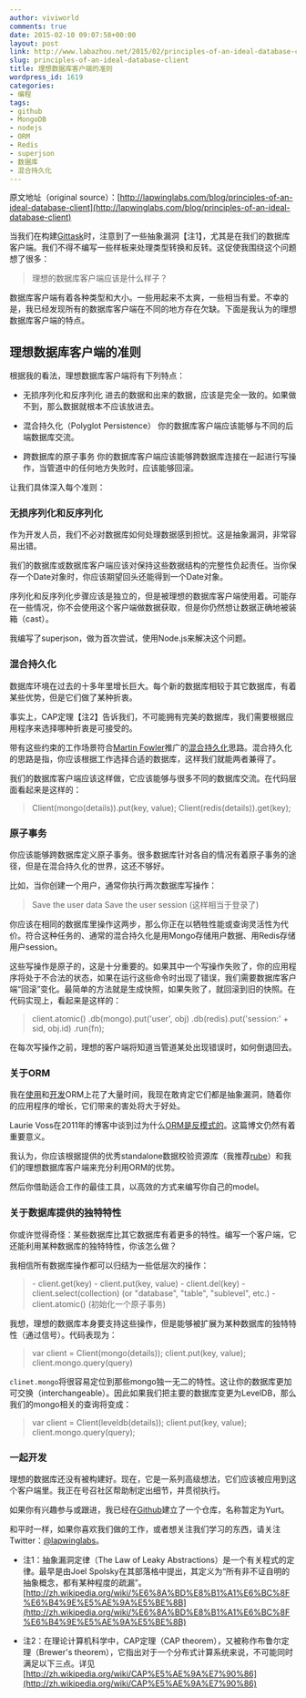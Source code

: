 ```yaml
---
author: viviworld
comments: true
date: 2015-02-10 09:07:58+00:00
layout: post
link: http://www.labazhou.net/2015/02/principles-of-an-ideal-database-client/
slug: principles-of-an-ideal-database-client
title: 理想数据库客户端的准则
wordpress_id: 1619
categories:
- 编程
tags:
- github
- MongoDB
- nodejs
- ORM
- Redis
- superjson
- 数据库
- 混合持久化
---
```


原文地址（original source）：[http://lapwinglabs.com/blog/principles-of-an-ideal-database-client](http://lapwinglabs.com/blog/principles-of-an-ideal-database-client)

当我们在构建[Gittask](https://gittask.com/)时，注意到了一些抽象漏洞【注1】，尤其是在我们的数据库客户端。我们不得不编写一些样板来处理类型转换和反转。这促使我围绕这个问题想了很多：


<blockquote>理想的数据库客户端应该是什么样子？</blockquote>


数据库客户端有着各种类型和大小。一些用起来不太爽，一些相当有爱。不幸的是，我已经发现所有的数据库客户端在不同的地方存在欠缺。下面是我认为的理想数据库客户端的特点。


## 理想数据库客户端的准则


根据我的看法，理想数据库客户端将有下列特点：



	
  * 无损序列化和反序列化
进去的数据和出来的数据，应该是完全一致的。如果做不到，那么数据就根本不应该放进去。

	
  * 混合持久化（Polyglot Persistence）
你的数据库客户端应该能够与不同的后端数据库交流。

	
  * 跨数据库的原子事务
你的数据库客户端应该能够跨数据库连接在一起进行写操作，当管道中的任何地方失败时，应该能够回滚。


让我们具体深入每个准则：


### 无损序列化和反序列化


作为开发人员，我们不必对数据库如何处理数据感到担忧。这是抽象漏洞，非常容易出错。

我们的数据库或数据库客户端应该对保持这些数据结构的完整性负起责任。当你保存一个Date对象时，你应该期望回头还能得到一个Date对象。

序列化和反序列化步骤应该是独立的，但是被理想的数据库客户端使用着。可能存在一些情况，你不会使用这个客户端做数据获取，但是你仍然想让数据正确地被装箱（cast）。

我编写了superjson，做为首次尝试，使用Node.js来解决这个问题。


### 混合持久化


数据库环境在过去的十多年里增长巨大。每个新的数据库相较于其它数据库，有着某些优势，但是它们做了某种折衷。

事实上，CAP定理【注2】告诉我们，不可能拥有完美的数据库，我们需要根据应用程序来选择哪种折衷是可接受的。

带有这些约束的工作场景符合[Martin Fowler](https://twitter.com/martinfowler)推广的[混合持久化](http://martinfowler.com/bliki/PolyglotPersistence.html)思路。混合持久化的思路是指，你应该根据工作选择合适的数据库，这样我们就能两者兼得了。

我们的数据库客户端应该这样做，它应该能够与很多不同的数据库交流。在代码层面看起来是这样的：


<blockquote>Client(mongo(details)).put(key, value);
Client(redis(details)).get(key);</blockquote>




### 原子事务


你应该能够跨数据库定义原子事务。很多数据库针对各自的情况有着原子事务的途径，但是在混合持久化的世界，这还不够好。

比如，当你创建一个用户，通常你执行两次数据库写操作：


<blockquote>Save the user data
Save the user session (这样相当于登录了)</blockquote>


你应该在相同的数据库里操作这两步，那么你正在以牺牲性能或查询灵活性为代价。符合这种任务的、通常的混合持久化是用Mongo存储用户数据、用Redis存储用户session。

这些写操作是原子的，这是十分重要的。如果其中一个写操作失败了，你的应用程序将处于不合法的状态，如果在运行这些命令时出现了错误，我们需要数据库客户端“回滚”变化。最简单的方法就是生成快照，如果失败了，就回滚到旧的快照。在代码实现上，看起来是这样的：


<blockquote>client.atomic()
.db(mongo).put('user', obj)
.db(redis).put('session:' + sid, obj.id)
.run(fn);</blockquote>


在每次写操作之前，理想的客户端将知道当管道某处出现错误时，如何倒退回去。


### 关于ORM


我在[使用](https://github.com/LearnBoost/mongoose/)和[开发](https://github.com/modella/modella)ORM上花了大量时间，我现在敢肯定它们都是抽象漏洞，随着你的应用程序的增长，它们带来的害处将大于好处。

Laurie Voss在2011年的博客中谈到过为什么[ORM是反模式的](http://seldo.com/weblog/2011/08/11/orm_is_an_antipattern)。这篇博文仍然有着重要意义。

我认为，你应该根据提供的优秀standalone数据校验资源库（我推荐[rube](http://github.com/lapwinglabs/rube)）和我们的理想数据库客户端来充分利用ORM的优势。

然后你借助适合工作的最佳工具，以高效的方式来编写你自己的model。


### 关于数据库提供的独特特性


你或许觉得奇怪：某些数据库比其它数据库有着更多的特性。编写一个客户端，它还能利用某种数据库的独特特性，你该怎么做？

我相信所有数据库操作都可以归结为一些低层次的操作：


<blockquote>- client.get(key)
- client.put(key, value)
- client.del(key)
- client.select(collection) (or "database", "table", "sublevel", etc.)
- client.atomic() (初始化一个原子事务)</blockquote>


我想，理想的数据库本身要支持这些操作，但是能够被扩展为某种数据库的独特特性（通过信号）。代码表现为：


<blockquote>var client = Client(mongo(details));
client.put(key, value);
client.mongo.query(query)</blockquote>


`clinet.mongo`将很容易定位到那些mongo独一无二的特性。这让你的数据库更加可交换（interchangeable）。因此如果我们把主要的数据库变更为LevelDB，那么我们的mongo相关的查询将变成：


<blockquote>var client = Client(leveldb(details));
client.put(key, value);
client.mongo.query(query);</blockquote>




### 一起开发


理想的数据库还没有被构建好。现在，它是一系列高级想法，它们应该被应用到这个客户端里。我正在号召社区帮助制定出细节，并贯彻执行。

如果你有兴趣参与或跟进，我已经在[Github](https://github.com/lapwinglabs/yurt)建立了一个仓库，名称暂定为Yurt。

和平时一样，如果你喜欢我们做的工作，或者想关注我们学习的东西，请关注Twitter：[@lapwinglabs](https://twitter.com/lapwinglabs)。



	
  * 注1：抽象漏洞定律（The Law of Leaky Abstractions）是一个有关程式的定律。最早是由Joel Spolsky在其部落格中提出，其定义为“所有非不证自明的抽象概念，都有某种程度的疏漏”。[http://zh.wikipedia.org/wiki/%E6%8A%BD%E8%B1%A1%E6%BC%8F%E6%B4%9E%E5%AE%9A%E5%BE%8B](http://zh.wikipedia.org/wiki/%E6%8A%BD%E8%B1%A1%E6%BC%8F%E6%B4%9E%E5%AE%9A%E5%BE%8B)

	
  * 注2：在理论计算机科学中，CAP定理（CAP theorem），又被称作布鲁尔定理（Brewer's theorem），它指出对于一个分布式计算系统来说，不可能同时满足以下三点。详见 [http://zh.wikipedia.org/wiki/CAP%E5%AE%9A%E7%90%86](http://zh.wikipedia.org/wiki/CAP%E5%AE%9A%E7%90%86)


